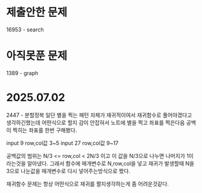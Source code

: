 # 제출안한 문제
16953 - search
# 아직못푼 문제
1389 - graph

# 2025.07.02
2447 - 분할정복
일단 별을 찍는 패턴 자체가 재귀적이여서 재귀함수로 풀어야겠다고 생각하긴했는데 어떤식으로 할지 감이 안잡혀서
노트에 별을 찍고 좌표를 찍은다음 공백이 찍히는 좌표를 한번 구해봤다.

input 9 row,col값 3~5
input 27 row,col값 9~17

공백값의 범위는 N/3 <= row,col < 2N/3 이고 이 값을 N/3으로 나누면 나머지가 1이라는것을 알아냈다.
그래서 함수에 매개변수로 N,row,col을 넣고 재귀가 발생할때 N을 3으로 나눈값을 매개변수로 다시 넣어주는방식으로 짰다.

재귀함수 문제는 항상 어떤식으로 재귀를 짤지생각하는게 좀 어려운것같다.

